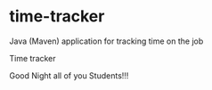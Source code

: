# time-tracker
Java (Maven) application for tracking time on the job

Time tracker

Good Night all of you Students!!!

